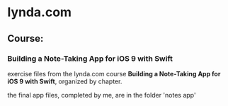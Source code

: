 # lynda.com
## Course:
### Building a Note-Taking App for iOS 9 with Swift

exercise files from the lynda.com course **Building a Note-Taking App for iOS 9 with Swift**, organized by chapter.

the final app files, completed by me, are in the folder 'notes app'
